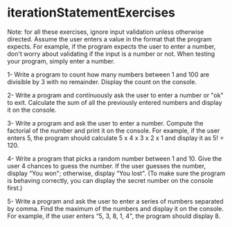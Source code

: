 # iterationStatementExercises

Note: for all these exercises, ignore input validation unless otherwise directed. Assume the user enters a value in the format that the program expects.
For example, if the program expects the user to enter a number, don't worry about validating if the input is a number or not. When testing your program, 
simply enter a number.



1- Write a program to count how many numbers between 1 and 100 are divisible by 3 with no remainder. Display the count on the console.



2- Write a program and continuously ask the user to enter a number or "ok" to exit. Calculate the sum of all the previously entered numbers and display it on the console.



3- Write a program and ask the user to enter a number. Compute the factorial of the number and print it on the console. For example, if the user enters 5, 
the program should calculate 5 x 4 x 3 x 2 x 1 and display it as 5! = 120.



4- Write a program that picks a random number between 1 and 10. Give the user 4 chances to guess the number. If the user guesses the number,
display “You won"; otherwise, display “You lost". (To make sure the program is behaving correctly, you can display the secret number on the console first.)



5- Write a program and ask the user to enter a series of numbers separated by comma. Find the maximum of the numbers and display it on the console. 
For example, if the user enters “5, 3, 8, 1, 4", the program should display 8.


